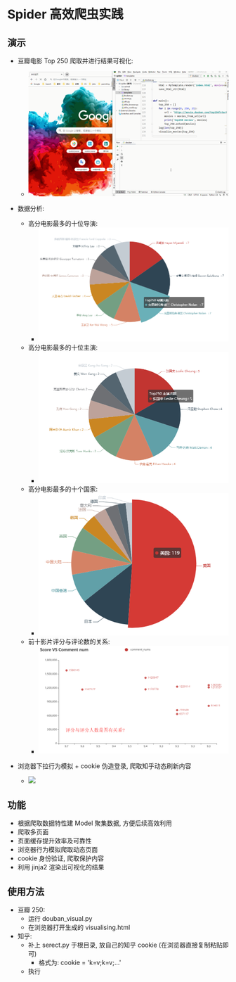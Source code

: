 Spider 高效爬虫实践
===

演示
---

- 豆瓣电影 Top 250 爬取并进行结果可视化:
  - ![](img-show/douban_visual.gif)

- 数据分析:
  - 高分电影最多的十位导演:
    - ![](img-show/best_derectors.png)
  - 高分电影最多的十位主演:
    - ![](img-show/best_leads.png)
  - 高分电影最多的十个国家:
    - ![](img-show/best_country.png)
  - 前十影片评分与评论数的关系:
    - ![](img-show/score-vs-comment-num.png)

- 浏览器下拉行为模拟 + cookie 伪造登录, 爬取知乎动态刷新内容
  - ![](img-show/zhuhu_browser.gif)

功能
---
- 根据爬取数据特性建 Model 聚集数据, 方便后续高效利用
- 爬取多页面 
- 页面缓存提升效率及可靠性 
- 浏览器行为模拟爬取动态页面 
- cookie 身份验证, 爬取保护内容 
- 利用 jinja2 渲染出可视化的结果

使用方法
---
- 豆瓣 250:
  - 运行 douban_visual.py
  - 在浏览器打开生成的 visualising.html
- 知乎:
  - 补上 serect.py 于根目录, 放自己的知乎 cookie (在浏览器直接复制粘贴即可)
    - 格式为: cookie = 'k=v;k=v;...'
  - 执行
